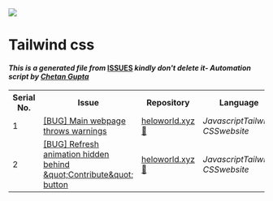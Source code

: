 <!DOCTYPE html>
<html><head><link href="../../.meta/style.css" rel="stylesheet"></head><body><img src="https://github.com/ch8n/Hacktoberfest2021/blob/main/assets/logo.png?raw=true" class="center"><h1>Tailwind css</h1><h4><em>This is a generated file from </em><a href="../../ISSUES.md">ISSUES</a><em> kindly don't delete it</em><em>- Automation script by <a href="https://chetangupta.net/about" target="_blank">Chetan Gupta</a></em></h4><table><tr><th>Serial No.</th><th>Issue</th><th>Repository</th><th>Language</th></tr><tr><td>1</td><td><a href="https://github.com/devstrons/heloworld.xyz/issues/68" target="_blank">[BUG] Main webpage throws warnings</a></td><td><a href="https://github.com/devstrons/heloworld.xyz" target="_blank">heloworld.xyz 👋</a></td><td><em>Javascript</em><em>Tailwind CSS</em><em>website</em></td></tr><tr><td>2</td><td><a href="https://github.com/devstrons/heloworld.xyz/issues/69" target="_blank">[BUG] Refresh animation hidden behind &amp;quot;Contribute&amp;quot; button</a></td><td><a href="https://github.com/devstrons/heloworld.xyz" target="_blank">heloworld.xyz 👋</a></td><td><em>Javascript</em><em>Tailwind CSS</em><em>website</em></td></tr></table></body></html>